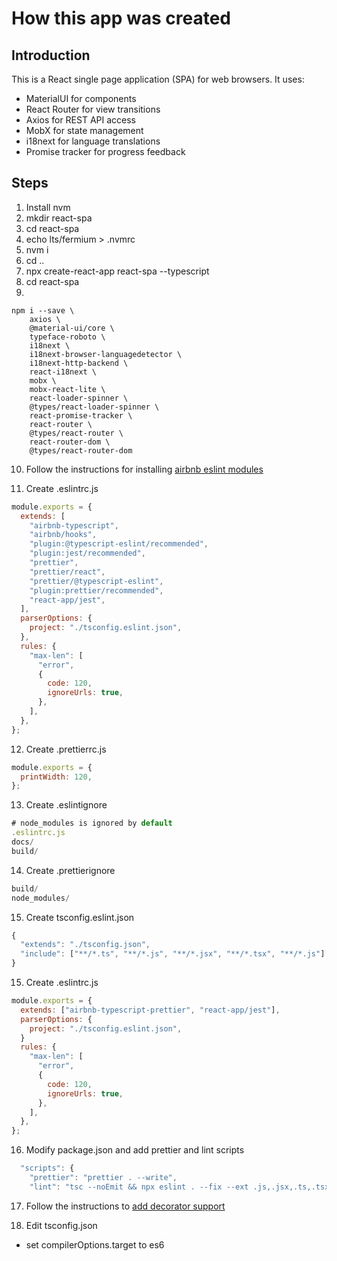 # How this app was created

## Introduction

This is a React single page application (SPA) for web browsers. It uses:

- MaterialUI for components
- React Router for view transitions
- Axios for REST API access
- MobX for state management
- i18next for language translations
- Promise tracker for progress feedback

## Steps

1. Install nvm
2. mkdir react-spa
3. cd react-spa
4. echo lts/fermium > .nvmrc
5. nvm i
6. cd ..
7. npx create-react-app react-spa --typescript
8. cd react-spa
9.

```shell
npm i --save \
    axios \
    @material-ui/core \
    typeface-roboto \
    i18next \
    i18next-browser-languagedetector \
    i18next-http-backend \
    react-i18next \
    mobx \
    mobx-react-lite \
    react-loader-spinner \
    @types/react-loader-spinner \
    react-promise-tracker \
    react-router \
    @types/react-router \
    react-router-dom \
    @types/react-router-dom
```

10. Follow the instructions for installing
    [airbnb eslint modules](https://www.npmjs.com/package/eslint-config-airbnb-typescript)

11. Create .eslintrc.js

```js
module.exports = {
  extends: [
    "airbnb-typescript",
    "airbnb/hooks",
    "plugin:@typescript-eslint/recommended",
    "plugin:jest/recommended",
    "prettier",
    "prettier/react",
    "prettier/@typescript-eslint",
    "plugin:prettier/recommended",
    "react-app/jest",
  ],
  parserOptions: {
    project: "./tsconfig.eslint.json",
  },
  rules: {
    "max-len": [
      "error",
      {
        code: 120,
        ignoreUrls: true,
      },
    ],
  },
};
```

12. Create .prettierrc.js

```js
module.exports = {
  printWidth: 120,
};
```

13. Create .eslintignore

```js
# node_modules is ignored by default
.eslintrc.js
docs/
build/
```

14. Create .prettierignore

```js
build/
node_modules/
```

15. Create tsconfig.eslint.json

```js
{
  "extends": "./tsconfig.json",
  "include": ["**/*.ts", "**/*.js", "**/*.jsx", "**/*.tsx", "**/*.js"]
}
```

15. Create .eslintrc.js

```js
module.exports = {
  extends: ["airbnb-typescript-prettier", "react-app/jest"],
  parserOptions: {
    project: "./tsconfig.eslint.json",
  }
  rules: {
    "max-len": [
      "error",
      {
        code: 120,
        ignoreUrls: true,
      },
    ],
  },
};
```

16. Modify package.json and add prettier and lint scripts

```js
  "scripts": {
    "prettier": "prettier . --write",
    "lint": "tsc --noEmit && npx eslint . --fix --ext .js,.jsx,.ts,.tsx",
```

17. Follow the instructions to [add decorator support](https://www.robinwieruch.de/create-react-app-mobx-decorators)

18. Edit tsconfig.json

- set compilerOptions.target to es6
